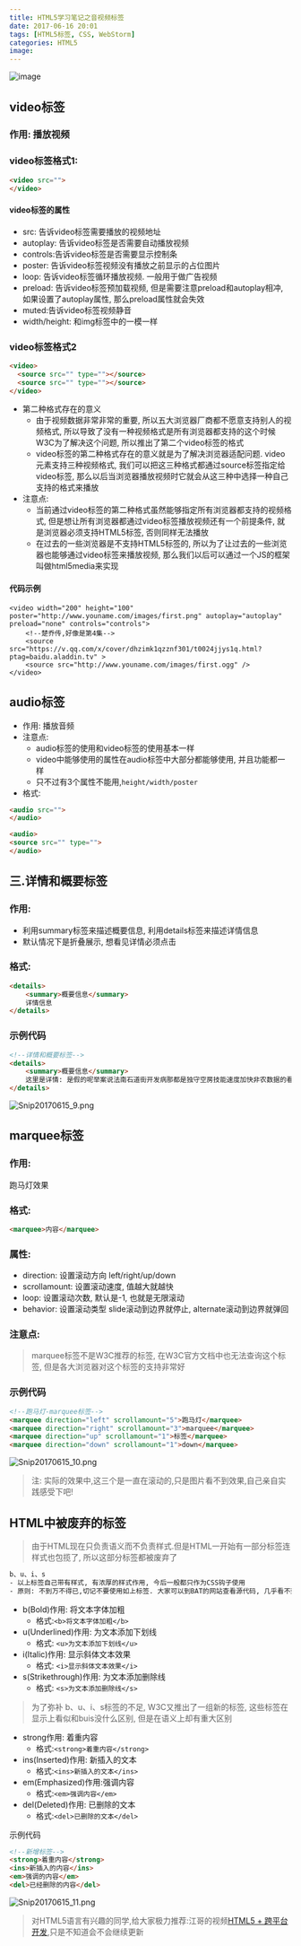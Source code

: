 ```yaml
---
title: HTML5学习笔记之音视频标签
date: 2017-06-16 20:01
tags: [HTML5标签, CSS, WebStorm]
categories: HTML5
image: 
---
```






![image](http://upload-images.jianshu.io/upload_images/647982-0d0c0be17835a633.png?imageMogr2/auto-orient/strip%7CimageView2/2/w/1240)

<!-- more -->


## video标签

### 作用: 播放视频

### video标签格式1:

```html
<video src="">
</video>
```

#### video标签的属性
- src: 告诉video标签需要播放的视频地址
- autoplay: 告诉video标签是否需要自动播放视频
- controls:告诉video标签是否需要显示控制条
- poster: 告诉video标签视频没有播放之前显示的占位图片
- loop: 告诉video标签循环播放视频. 一般用于做广告视频
- preload: 告诉video标签预加载视频, 但是需要注意preload和autoplay相冲, 如果设置了autoplay属性, 那么preload属性就会失效
- muted:告诉video标签视频静音
- width/height: 和img标签中的一模一样


### video标签格式2

```html
<video>
  <source src="" type=""></source>
  <source src="" type=""></source>
</video>
```


- 第二种格式存在的意义
  - 由于视频数据非常非常的重要, 所以五大浏览器厂商都不愿意支持别人的视频格式, 所以导致了没有一种视频格式是所有浏览器都支持的这个时候W3C为了解决这个问题, 所以推出了第二个video标签的格式
  - video标签的第二种格式存在的意义就是为了解决浏览器适配问题. video 元素支持三种视频格式, 我们可以把这三种格式都通过source标签指定给video标签, 那么以后当浏览器播放视频时它就会从这三种中选择一种自己支持的格式来播放
- 注意点:
  - 当前通过video标签的第二种格式虽然能够指定所有浏览器都支持的视频格式, 但是想让所有浏览器都通过video标签播放视频还有一个前提条件, 就是浏览器必须支持HTML5标签, 否则同样无法播放
  - 在过去的一些浏览器是不支持HTML5标签的, 所以为了让过去的一些浏览器也能够通过video标签来播放视频, 那么我们以后可以通过一个JS的框架叫做html5media来实现
  

#### 代码示例

```objc
<video width="200" height="100" poster="http://www.youname.com/images/first.png" autoplay="autoplay" preload="none" controls="controls">
    <!--楚乔传,好像是第4集-->
    <source src="https://v.qq.com/x/cover/dhzimk1qzznf301/t0024jjys1q.html?ptag=baidu.aladdin.tv" >
    <source src="http://www.youname.com/images/first.ogg" />
</video>

```

  
## audio标签

- 作用: 播放音频
- 注意点:
  - audio标签的使用和video标签的使用基本一样
  - video中能够使用的属性在audio标签中大部分都能够使用, 并且功能都一样
  - 只不过有3个属性不能用,`height/width/poster`
- 格式:


```html
<audio src="">
</audio>

<audio>
<source src="" type="">
</audio>
```



## 三.详情和概要标签
### 作用:
- 利用summary标签来描述概要信息, 利用details标签来描述详情信息
- 默认情况下是折叠展示, 想看见详情必须点击

###  格式:

```html
<details>
    <summary>概要信息</summary>
    详情信息
</details>
```


### 示例代码

```html
<!--详情和概要标签-->
<details>
    <summary>概要信息</summary>
    这里是详情: 是假的呢举案说法南石道街开发病那都是独守空房技能速度加快非农数据的看法山东矿机第三方看似简单妇女节看电视呢房间看电视开始的减肥纳斯达克今年初vdsfw的看法今年圣诞节开放男
</details>
```

![Snip20170615_9.png](http://upload-images.jianshu.io/upload_images/4122543-3bd310e521eed10e.png?imageMogr2/auto-orient/strip%7CimageView2/2/w/1240)


## marquee标签

### 作用: 
跑马灯效果

### 格式:

```html
<marquee>内容</marquee>
```

### 属性:

- direction: 设置滚动方向 left/right/up/down
- scrollamount: 设置滚动速度, 值越大就越快
- loop: 设置滚动次数, 默认是-1, 也就是无限滚动
- behavior: 设置滚动类型 slide滚动到边界就停止, alternate滚动到边界就弹回

### 注意点:
> marquee标签不是W3C推荐的标签, 在W3C官方文档中也无法查询这个标签, 但是各大浏览器对这个标签的支持非常好

### 示例代码

```html
<!--跑马灯-marquee标签-->
<marquee direction="left" scrollamount="5">跑马灯</marquee>
<marquee direction="right" scrollamount="3">marquee</marquee>
<marquee direction="up" scrollamount="1">标签</marquee>
<marquee direction="down" scrollamount="1">down</marquee>

```

![Snip20170615_10.png](http://upload-images.jianshu.io/upload_images/4122543-6bc10b374b5e362e.png?imageMogr2/auto-orient/strip%7CimageView2/2/w/1240)

> 注: 实际的效果中,这三个是一直在滚动的,只是图片看不到效果,自己亲自实践感受下吧!


## HTML中被废弃的标签

> 由于HTML现在只负责语义而不负责样式.但是HTML一开始有一部分标签连样式也包揽了, 所以这部分标签都被废弃了


```html
b、u、i、s 
- 以上标签自己带有样式, 有浓厚的样式作用, 今后一般都只作为CSS钩子使用
- 原则: 不到万不得已,切记不要使用如上标签. 大家可以到BAT的网站查看源代码, 几乎看不到以上标签
```

- b(Bold)作用: 将文本字体加粗
  - 格式:`<b>将文本字体加粗</b>`
- u(Underlined)作用: 为文本添加下划线
  - 格式: `<u>为文本添加下划线</u>`
- i(Italic)作用: 显示斜体文本效果
  - 格式: `<i>显示斜体文本效果</i>`
- s(Strikethrough)作用: 为文本添加删除线
  - 格式: `<s>为文本添加删除线</s>`
  

> 为了弥补 b、u、i、s标签的不足, W3C又推出了一组新的标签, 这些标签在显示上看似和buis没什么区别, 但是在语义上却有重大区别

- strong作用: 着重内容
  - 格式:`<strong>着重内容</strong>`
- ins(Inserted)作用: 新插入的文本
  - 格式:`<ins>新插入的文本</ins>`
- em(Emphasized)作用:强调内容
  - 格式:`<em>强调内容</em>`
- del(Deleted)作用: 已删除的文本
  - 格式:`<del>已删除的文本</del>`



 示例代码

```html
<!--新增标签-->
<strong>着重内容</strong>
<ins>新插入的内容</ins>
<em>强调的内容</em>
<del>已经删除的内容</del>

```

![Snip20170615_11.png](http://upload-images.jianshu.io/upload_images/4122543-595238b7fcc8c71f.png?imageMogr2/auto-orient/strip%7CimageView2/2/w/1240)



> 对HTML5语言有兴趣的同学,给大家极力推荐:江哥的视频[HTML5 + 跨平台开发](http://study.163.com/course/introduction.htm?courseId=1003864040),只是不知道会不会继续更新